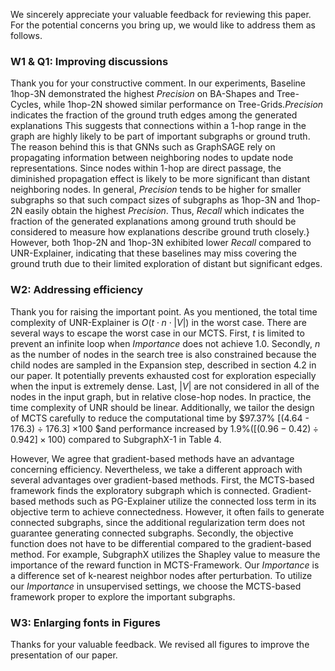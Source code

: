 We sincerely appreciate your valuable feedback for reviewing this paper. For the potential concerns you bring up, we would like to address them as follows.

### W1 \& Q1: Improving discussions

Thank you for your constructive comment. 
In our experiments, Baseline 1hop-3N demonstrated the highest $Precision$ on BA-Shapes and Tree-Cycles, 
while 1hop-2N showed similar performance on Tree-Grids.$Precision$ indicates the fraction of the ground truth edges among the generated explanations
This suggests that connections within a 1-hop range in the graph are highly likely to be part of important subgraphs or ground truth. The reason behind this is that GNNs such as GraphSAGE rely on propagating information between neighboring nodes to update node representations. Since nodes within 1-hop are direct passage, the diminished propagation effect is likely to be more significant than distant neighboring nodes. In general, $Precision$ tends to be higher for smaller subgraphs so that such compact sizes of subgraphs as 1hop-3N and 1hop-2N easily obtain the highest $Precision$. Thus, $Recall$ which indicates the fraction of the generated explanations among ground truth should be considered to measure how explanations describe ground truth closely.} However, both 1hop-2N and 1hop-3N exhibited lower $Recall$ compared to UNR-Explainer, indicating that these baselines may miss covering the ground truth due to their limited exploration of distant but significant edges.

### W2: Addressing efficiency

Thank you for raising the important point. As you mentioned, the total time complexity of UNR-Explainer is $O(t \cdot n \cdot |V|)$ in the worst case. There are several ways to escape the worst case in our MCTS. First, $t$ is limited to prevent an infinite loop when $Importance$ does not achieve 1.0. Secondly, $n$ as the number of nodes in the search tree is also constrained because the child nodes are sampled in the Expansion step, described in section 4.2 in our paper. It potentially prevents exhausted cost for exploration especially when the input is extremely dense. Last, $|V|$ are not considered in all of the nodes in the input graph, but in relative close-hop nodes. In practice, the time complexity of UNR should be linear. Additionally, we tailor the design of MCTS carefully to reduce the computational time by $97.37\% [(4.64 - 176.3) ÷ 176.3] ×100 $and performance increased by $1.9\% ([(0.96 - 0.42) ÷ 0.942] ×100)$ compared to SubgraphX-1 in Table 4.

However, We agree that gradient-based methods have an advantage concerning efficiency. Nevertheless, we take a different approach with several advantages over gradient-based methods. First, the MCTS-based framework finds the exploratory subgraph which is connected. Gradient-based methods such as PG-Explainer utilize the connected loss term in its objective term to achieve connectedness. However, it often fails to generate connected subgraphs, since the additional regularization term does not guarantee generating connected subgraphs. Secondly, the objective function does not have to be differential compared to the gradient-based method. For example, SubgraphX utilizes the Shapley value to measure the importance of the reward function in MCTS-Framework. Our $Importance$ is a difference set of k-nearest neighbor nodes after perturbation. To utilize our $Importance$ in unsupervised settings, we choose the MCTS-based framework proper to explore the important subgraphs.

### W3: Enlarging fonts in Figures
Thanks for your valuable feedback. We revised all figures to improve the presentation of our paper.
